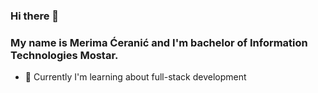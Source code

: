 ### Hi there 👋


### My name is Merima Ćeranić and I'm bachelor of Information Technologies Mostar.


- 🌱 Currently I'm learning about full-stack development
 